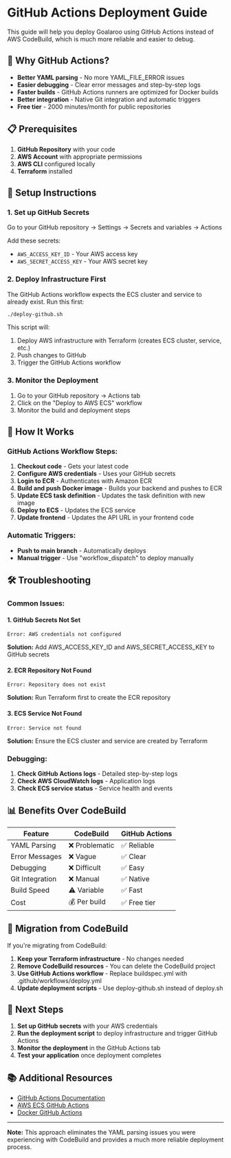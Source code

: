 # GitHub Actions Deployment Guide

This guide will help you deploy Goalaroo using GitHub Actions instead of AWS CodeBuild, which is much more reliable and easier to debug.

## 🚀 Why GitHub Actions?

- **Better YAML parsing** - No more YAML_FILE_ERROR issues
- **Easier debugging** - Clear error messages and step-by-step logs
- **Faster builds** - GitHub Actions runners are optimized for Docker builds
- **Better integration** - Native Git integration and automatic triggers
- **Free tier** - 2000 minutes/month for public repositories

## 📋 Prerequisites

1. **GitHub Repository** with your code
2. **AWS Account** with appropriate permissions
3. **AWS CLI** configured locally
4. **Terraform** installed

## 🔧 Setup Instructions

### 1. Set up GitHub Secrets

Go to your GitHub repository → Settings → Secrets and variables → Actions

Add these secrets:
- `AWS_ACCESS_KEY_ID` - Your AWS access key
- `AWS_SECRET_ACCESS_KEY` - Your AWS secret key

### 2. Deploy Infrastructure First

The GitHub Actions workflow expects the ECS cluster and service to already exist. Run this first:

```bash
./deploy-github.sh
```

This script will:
1. Deploy AWS infrastructure with Terraform (creates ECS cluster, service, etc.)
2. Push changes to GitHub
3. Trigger the GitHub Actions workflow

### 3. Monitor the Deployment

1. Go to your GitHub repository → Actions tab
2. Click on the "Deploy to AWS ECS" workflow
3. Monitor the build and deployment steps

## 🔄 How It Works

### GitHub Actions Workflow Steps:

1. **Checkout code** - Gets your latest code
2. **Configure AWS credentials** - Uses your GitHub secrets
3. **Login to ECR** - Authenticates with Amazon ECR
4. **Build and push Docker image** - Builds your backend and pushes to ECR
5. **Update ECS task definition** - Updates the task definition with new image
6. **Deploy to ECS** - Updates the ECS service
7. **Update frontend** - Updates the API URL in your frontend code

### Automatic Triggers:

- **Push to main branch** - Automatically deploys
- **Manual trigger** - Use "workflow_dispatch" to deploy manually

## 🛠️ Troubleshooting

### Common Issues:

#### 1. GitHub Secrets Not Set
```
Error: AWS credentials not configured
```
**Solution:** Add AWS_ACCESS_KEY_ID and AWS_SECRET_ACCESS_KEY to GitHub secrets

#### 2. ECR Repository Not Found
```
Error: Repository does not exist
```
**Solution:** Run Terraform first to create the ECR repository

#### 3. ECS Service Not Found
```
Error: Service not found
```
**Solution:** Ensure the ECS cluster and service are created by Terraform

### Debugging:

1. **Check GitHub Actions logs** - Detailed step-by-step logs
2. **Check AWS CloudWatch logs** - Application logs
3. **Check ECS service status** - Service health and events

## 📊 Benefits Over CodeBuild

| Feature | CodeBuild | GitHub Actions |
|---------|-----------|----------------|
| YAML Parsing | ❌ Problematic | ✅ Reliable |
| Error Messages | ❌ Vague | ✅ Clear |
| Debugging | ❌ Difficult | ✅ Easy |
| Git Integration | ❌ Manual | ✅ Native |
| Build Speed | ⚠️ Variable | ✅ Fast |
| Cost | 💰 Per build | ✅ Free tier |

## 🔄 Migration from CodeBuild

If you're migrating from CodeBuild:

1. **Keep your Terraform infrastructure** - No changes needed
2. **Remove CodeBuild resources** - You can delete the CodeBuild project
3. **Use GitHub Actions workflow** - Replace buildspec.yml with .github/workflows/deploy.yml
4. **Update deployment scripts** - Use deploy-github.sh instead of deploy.sh

## 🎯 Next Steps

1. **Set up GitHub secrets** with your AWS credentials
2. **Run the deployment script** to deploy infrastructure and trigger GitHub Actions
3. **Monitor the deployment** in the GitHub Actions tab
4. **Test your application** once deployment completes

## 📚 Additional Resources

- [GitHub Actions Documentation](https://docs.github.com/en/actions)
- [AWS ECS GitHub Actions](https://github.com/aws-actions/amazon-ecs-deploy-task-definition)
- [Docker GitHub Actions](https://github.com/docker/build-push-action)

---

**Note:** This approach eliminates the YAML parsing issues you were experiencing with CodeBuild and provides a much more reliable deployment process. 